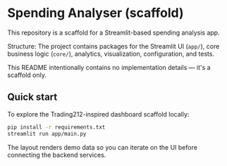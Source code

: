 # Spending Analyser (scaffold)

This repository is a scaffold for a Streamlit-based spending analysis app.

Structure: The project contains packages for the Streamlit UI (`app/`), core business logic (`core/`), analytics, visualization, configuration, and tests.

This README intentionally contains no implementation details — it's a scaffold only.

## Quick start

To explore the Trading212-inspired dashboard scaffold locally:

```bash
pip install -r requirements.txt
streamlit run app/main.py
```

The layout renders demo data so you can iterate on the UI before connecting the backend services.
